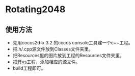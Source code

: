 Rotating2048
============

## 使用方法

- 先用cocos2d-x 3.2 的cocos console工具建一个c++工程。
- 把.h/.cpp源文件放到Classes文件夹里。
- 把Resources里的图片放到工程的Resources文件夹里。
- 把开vs工程，添加相应的源文件。
- build工程即可。
